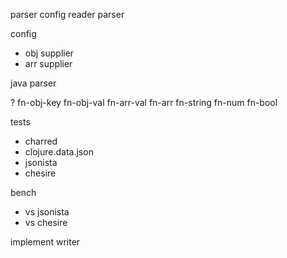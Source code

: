 
parser config
reader parser

config
- obj supplier
- arr supplier

java parser

?
fn-obj-key
fn-obj-val
fn-arr-val
fn-arr
fn-string
fn-num
fn-bool

tests
- charred
- clojure.data.json
- jsonista
- chesire

bench
- vs jsonista
- vs chesire

implement writer
